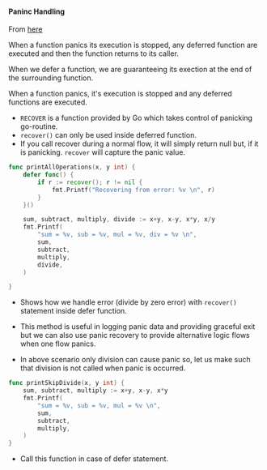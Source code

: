 #### Paninc Handling

From [here](https://medium.com/swlh/simple-guide-to-panic-handling-and-recovery-in-golang-72d6181ae3e8)

When a function panics its execution is stopped, any deferred function are executed and then the function returns to its caller.

When we defer a function, we are guaranteeing its exection at the end of the surrounding function.

When a function panics, it's execution is stopped and any deferred functions are executed.

- `RECOVER` is a function provided by Go which takes control of panicking go-routine.
- `recover()` can only be used inside deferred function.
- If you call recover during a normal flow, it will simply return null but, if it is panicking. `recover` will capture the panic value.

```go
func printAllOperations(x, y int) {
	defer func() {
		if r := recover(); r != nil {
			fmt.Printf("Recovering from error: %v \n", r)
		}
	}()

	sum, subtract, multiply, divide := x+y, x-y, x*y, x/y
	fmt.Printf(
		"sum = %v, sub = %v, mul = %v, div = %v \n",
		sum,
		subtract,
		multiply,
		divide,
	)

}
```

- Shows how we handle error (divide by zero error) with `recover()` statement inside defer function.

- This method is useful in logging panic data and providing graceful exit but we can also use panic recovery to provide alternative logic flows when one flow panics.

- In above scenario only division can cause panic so, let us make such that division is not called when panic is occurred.

```go
func printSkipDivide(x, y int) {
	sum, subtract, multiply := x+y, x-y, x*y
	fmt.Printf(
		"sum = %v, sub = %v, mul = %v \n",
		sum,
		subtract,
		multiply,
	)
}
```

- Call this function in case of defer statement.